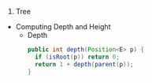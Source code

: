 1. Tree
  - Computing Depth and Height
    * Depth
      ```java
      public int depth(Position<E> p) {
        if (isRoot(p)) return 0;
        return 1 + depth(parent(p));
      }
      ```
